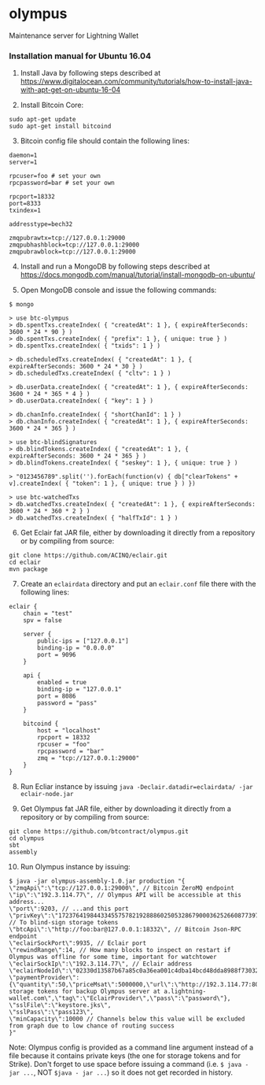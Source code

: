 # olympus
Maintenance server for Lightning Wallet

### Installation manual for Ubuntu 16.04

1. Install Java by following steps described at https://www.digitalocean.com/community/tutorials/how-to-install-java-with-apt-get-on-ubuntu-16-04

2. Install Bitcoin Core:
```
sudo apt-get update  
sudo apt-get install bitcoind
```

3. Bitcoin config file should contain the following lines: 
```
daemon=1
server=1

rpcuser=foo # set your own
rpcpassword=bar # set your own

rpcport=18332
port=8333
txindex=1

addresstype=bech32

zmqpubrawtx=tcp://127.0.0.1:29000
zmqpubhashblock=tcp://127.0.0.1:29000
zmqpubrawblock=tcp://127.0.0.1:29000
```

4. Install and run a MongoDB by following steps described at https://docs.mongodb.com/manual/tutorial/install-mongodb-on-ubuntu/

5. Open MongoDB console and issue the following commands:
```
$ mongo

> use btc-olympus
> db.spentTxs.createIndex( { "createdAt": 1 }, { expireAfterSeconds: 3600 * 24 * 90 } )
> db.spentTxs.createIndex( { "prefix": 1 }, { unique: true } )
> db.spentTxs.createIndex( { "txids": 1 } )

> db.scheduledTxs.createIndex( { "createdAt": 1 }, { expireAfterSeconds: 3600 * 24 * 30 } )
> db.scheduledTxs.createIndex( { "cltv": 1 } )

> db.userData.createIndex( { "createdAt": 1 }, { expireAfterSeconds: 3600 * 24 * 365 * 4 } )
> db.userData.createIndex( { "key": 1 } )

> db.chanInfo.createIndex( { "shortChanId": 1 } )
> db.chanInfo.createIndex( { "createdAt": 1 }, { expireAfterSeconds: 3600 * 24 * 365 } )

> use btc-blindSignatures
> db.blindTokens.createIndex( { "createdAt": 1 }, { expireAfterSeconds: 3600 * 24 * 365 } )
> db.blindTokens.createIndex( { "seskey": 1 }, { unique: true } )

> "0123456789".split('').forEach(function(v) { db["clearTokens" + v].createIndex( { "token": 1 }, { unique: true } ) })

> use btc-watchedTxs
> db.watchedTxs.createIndex( { "createdAt": 1 }, { expireAfterSeconds: 3600 * 24 * 360 * 2 } )
> db.watchedTxs.createIndex( { "halfTxId": 1 } )
```

6. Get Eclair fat JAR file, either by downloading it directly from a repository or by compiling from source:  
```
git clone https://github.com/ACINQ/eclair.git  
cd eclair  
mvn package  
```

7. Create an `eclairdata` directory and put an `eclair.conf` file there with the following lines:
```
eclair {
	chain = "test"
	spv = false

	server {
		public-ips = ["127.0.0.1"]
		binding-ip = "0.0.0.0"
		port = 9096
	}

	api {
		enabled = true
		binding-ip = "127.0.0.1"
		port = 8086
		password = "pass"
	}

	bitcoind {
		host = "localhost"
		rpcport = 18332
		rpcuser = "foo"
		rpcpassword = "bar"
		zmq = "tcp://127.0.0.1:29000"
	}
}

```

8. Run Ecliar instance by issuing `java -Declair.datadir=eclairdata/ -jar eclair-node.jar`

9. Get Olympus fat JAR file, either by downloading it directly from a repository or by compiling from source: 
```
git clone https://github.com/btcontract/olympus.git  
cd olympus  
sbt  
assembly  
```

10. Run Olympus instance by issuing:
```
$ java -jar olympus-assembly-1.0.jar production "{
\"zmqApi\":\"tcp://127.0.0.1:29000\", // Bitcoin ZeroMQ endpoint
\"ip\":\"192.3.114.77\", // Olympus API will be accessible at this address...
\"port\":9203, // ...and this port
\"privKey\":\"17237641984433455757821928886025053286790003625266087739786982589470995742521\", // To blind-sign storage tokens
\"btcApi\":\"http://foo:bar@127.0.0.1:18332\", // Bitcoin Json-RPC endpoint
\"eclairSockPort\":9935, // Eclair port
\"rewindRange\":14, // How many blocks to inspect on restart if Olympus was offline for some time, important for watchtower
\"eclairSockIp\":\"192.3.114.77\", // Eclair address
\"eclairNodeId\":\"02330d13587b67a85c0a36ea001c4dba14bcd48dda8988f7303275b040bffb6abd\",
\"paymentProvider\":{\"quantity\":50,\"priceMsat\":5000000,\"url\":\"http://192.3.114.77:8089\",\"description\":\"50 storage tokens for backup Olympus server at a.lightning-wallet.com\",\"tag\":\"EclairProvider\",\"pass\":\"password\"},
\"sslFile\":\"keystore.jks\",
\"sslPass\":\"pass123\",
\"minCapacity\":10000 // Channels below this value will be excluded from graph due to low chance of routing success
}"
```

Note: Olympus config is provided as a command line argument instead of a file because it contains private keys (the one for storage tokens and for Strike). Don't forget to use space before issuing a command (i.e. `$ java -jar ...`, NOT `$java - jar ...`) so it does not get recorded in history.
